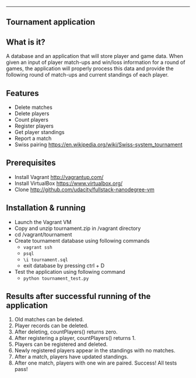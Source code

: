 --------------------------------------------
Tournament application
--------------------------------------------

What is it?
----------------------
A database and an application that will store player and game data. When given an input of player match-ups and win/loss information for a round of games, the application will properly process this data and provide the following round of match-ups and current standings of each player.

Features
----------------------
  * Delete matches
  * Delete players
  * Count players
  * Register players
  * Get player standings
  * Report a match
  * Swiss pairing https://en.wikipedia.org/wiki/Swiss-system_tournament

Prerequisites
----------------------
  * Install Vagrant http://vagrantup.com/
  * Install VirtualBox https://www.virtualbox.org/
  * Clone http://github.com/udacity/fullstack-nanodegree-vm

Installation & running
----------------------
  * Launch the Vagrant VM
  * Copy and unzip tournament.zip in /vagrant directory
  * cd /vagrant/tournament
  * Create tournament database using following commands
    - `vagrant ssh`
    - `psql`
    - `\i tournament.sql`
    - exit database by pressing ctrl + D
  * Test the application using following command  
    - `python tournament_test.py`

Results after successful running of the application
----------------------
  1. Old matches can be deleted.
  2. Player records can be deleted.
  3. After deleting, countPlayers() returns zero.
  4. After registering a player, countPlayers() returns 1.
  5. Players can be registered and deleted.
  6. Newly registered players appear in the standings with no matches.
  7. After a match, players have updated standings.
  8. After one match, players with one win are paired.
  Success!  All tests pass!
